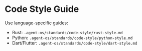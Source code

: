 # Code Style Guide

Use language-specific guides:

- Rust: `.agent-os/standards/code-style/rust-style.md`
- Python: `.agent-os/standards/code-style/python-style.md`
- Dart/Flutter: `.agent-os/standards/code-style/dart-style.md`
